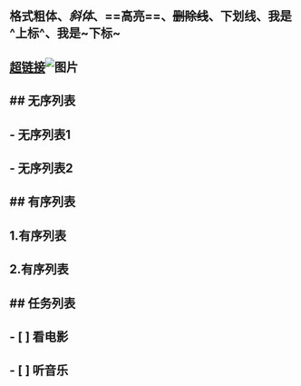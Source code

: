 ## 格式**粗体**、*斜体*、==高亮==、~~删除线~~、下划线、我是^上标^、我是~下标~

## [超链接](http://www.baidu.com)​![图片](https://img3.doubanio.com/view/movie_poster_cover/lpst/public/p2411953504.jpg)​

## ## 无序列表

## - 无序列表1

## - 无序列表2

## ## 有序列表

## 1.有序列表

## 2.有序列表

## ## 任务列表

## - [ ] 看电影

## - [ ] 听音乐

